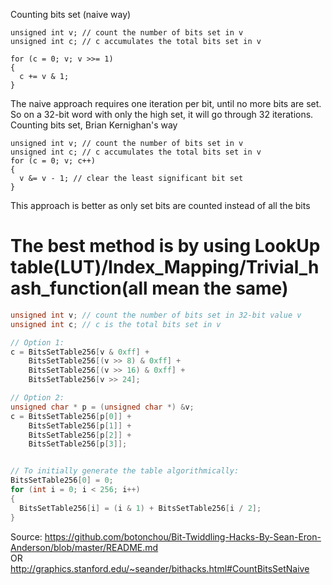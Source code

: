  Counting bits set (naive way)
```
unsigned int v; // count the number of bits set in v
unsigned int c; // c accumulates the total bits set in v

for (c = 0; v; v >>= 1)
{
  c += v & 1;
}
```
The naive approach requires one iteration per bit, until no more bits are set. So on a 32-bit word with only the high set, it will go through 32 iterations. <br>
Counting bits set, Brian Kernighan's way
```
unsigned int v; // count the number of bits set in v
unsigned int c; // c accumulates the total bits set in v
for (c = 0; v; c++)
{
  v &= v - 1; // clear the least significant bit set
}
```
This approach is better as only set bits are counted instead of all the bits<br>
# The best method is by using  LookUp table(LUT)/Index_Mapping/Trivial_hash_function(all mean the same)<br>
```C
unsigned int v; // count the number of bits set in 32-bit value v
unsigned int c; // c is the total bits set in v

// Option 1:
c = BitsSetTable256[v & 0xff] + 
    BitsSetTable256[(v >> 8) & 0xff] + 
    BitsSetTable256[(v >> 16) & 0xff] + 
    BitsSetTable256[v >> 24]; 

// Option 2:
unsigned char * p = (unsigned char *) &v;
c = BitsSetTable256[p[0]] + 
    BitsSetTable256[p[1]] + 
    BitsSetTable256[p[2]] +	
    BitsSetTable256[p[3]];


// To initially generate the table algorithmically:
BitsSetTable256[0] = 0;
for (int i = 0; i < 256; i++)
{
  BitsSetTable256[i] = (i & 1) + BitsSetTable256[i / 2];
}
```
Source: https://github.com/botonchou/Bit-Twiddling-Hacks-By-Sean-Eron-Anderson/blob/master/README.md<br>
OR<br>
http://graphics.stanford.edu/~seander/bithacks.html#CountBitsSetNaive
